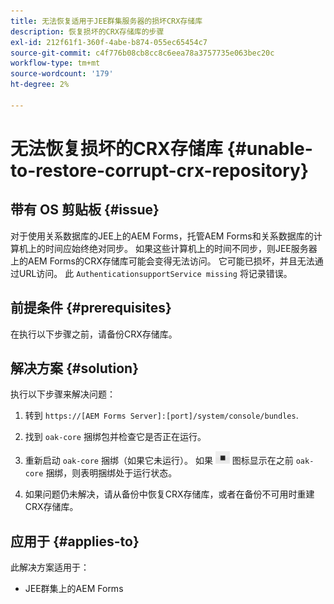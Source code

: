```yaml
---
title: 无法恢复适用于JEE群集服务器的损坏CRX存储库
description: 恢复损坏的CRX存储库的步骤
exl-id: 212f61f1-360f-4abe-b874-055ec65454c7
source-git-commit: c4f776b08cb8cc8c6eea78a3757735e063bec20c
workflow-type: tm+mt
source-wordcount: '179'
ht-degree: 2%

---
```


# 无法恢复损坏的CRX存储库 {#unable-to-restore-corrupt-crx-repository}

## 带有 OS 剪贴板 {#issue}

对于使用关系数据库的JEE上的AEM Forms，托管AEM Forms和关系数据库的计算机上的时间应始终绝对同步。 如果这些计算机上的时间不同步，则JEE服务器上的AEM Forms的CRX存储库可能会变得无法访问。 它可能已损坏，并且无法通过URL访问。 此 `AuthenticationsupportService missing` 将记录错误。

## 前提条件 {#prerequisites}

在执行以下步骤之前，请备份CRX存储库。

## 解决方案 {#solution}

执行以下步骤来解决问题：
1. 转到  `https://[AEM Forms Server]:[port]/system/console/bundles`.

1. 找到 `oak-core` 捆绑包并检查它是否正在运行。

1. 重新启动 `oak-core` 捆绑（如果它未运行）。 如果  ![暂停按钮](/help/forms/using/assets/stop.png) 图标显示在之前 `oak-core` 捆绑，则表明捆绑处于运行状态。

1. 如果问题仍未解决，请从备份中恢复CRX存储库，或者在备份不可用时重建CRX存储库。


## 应用于 {#applies-to}

此解决方案适用于：

* JEE群集上的AEM Forms